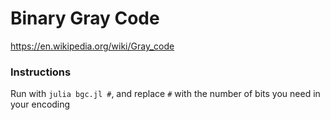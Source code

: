 # Binary Gray Code
https://en.wikipedia.org/wiki/Gray_code

### Instructions
Run with `julia bgc.jl #`, and replace `#` with the number of bits you need in your encoding
